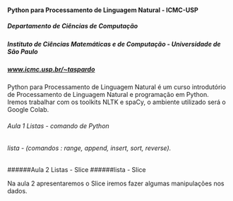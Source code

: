 #### Python para Processamento de Linguagem Natural - ICMC-USP

##### Departamento de Ciências de Computação 
##### Instituto de Ciências Matemáticas e de Computação - Universidade de São Paulo
##### www.icmc.usp.br/~taspardo

 Python para Processamento de Linguagem Natural é um curso introdutório de Processamento de Linguagem Natural e programação em Python. Iremos trabalhar com os toolkits NLTK e spaCy, o ambiente utilizado será o Google Colab.

###### Aula 1 Listas - comando de Python
###### lista -  (comandos : range, append, insert, sort, reverse).

######Aula 2  Listas - Slice 
######lista -  Slice                                     

Na aula 2 apresentaremos o Slice iremos fazer algumas manipulações nos dados. 
